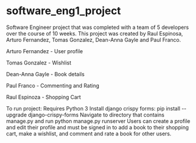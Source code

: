 # software_eng1_project
Software Engineer project that was completed with a team of 5 developers over the course of 10 weeks. 
This project was created by Raul Espinosa, Arturo Fernandez, Tomas Gonzalez, Dean-Anna Gayle and Paul Franco.

Arturo Fernandez - User profile

Tomas Gonzalez -   Wishlist

Dean-Anna Gayle -  Book details

Paul Franco -      Commenting and Rating

Raul Espinoza -    Shopping Cart

To run project:
Requires Python 3 
Install django crispy forms: pip install --upgrade django-crispy-forms
Navigate to directory that contains manage.py and run python manage.py runserver
Users can create a profile and edit their profile and must be signed in to add a book to their shopping cart, make a wishlist, and comment and rate a book for other users.
